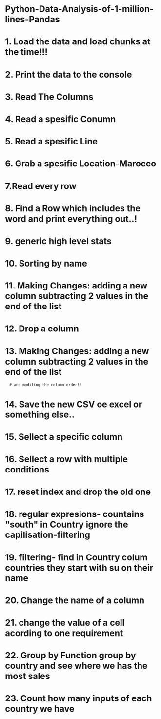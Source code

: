 # Python-Data-Analysis-of-1-million-lines-Pandas

 # 1. Load the data and load chunks at the time!!!
 # 2. Print the data to the console
 # 3. Read The Columns
 # 4. Read a spesific Conumn
 # 5. Read a spesific Line
 # 6. Grab a spesific Location-Marocco
 # 7.Read  every row
 # 8. Find a Row which includes the word and print everything out..!
 # 9. generic high level stats
 # 10. Sorting by name
 # 11. Making Changes: adding a new column subtracting 2 values in the end of the list
 # 12. Drop a column
 # 13. Making Changes: adding a new column subtracting 2 values in the end of the list
      # and modifing the column order!!
 # 14. Save the new CSV oe excel or something else..
 # 15. Sellect a specific column
 # 16. Sellect a row with multiple conditions
 # 17. reset index and drop the old one
 # 18. regular expresions- countains "south" in Country ignore the capilisation-filtering
 # 19. filtering- find in Country colum countries they start with su on their name
 # 20. Change the name of a column
 # 21. change the value of a cell acording to one requirement
 # 22. Group by Function group by country and see where we has the most sales
 # 23. Count how many inputs of each country we have
